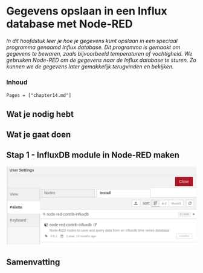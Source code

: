 # Gegevens opslaan in een Influx database met Node-RED

*In dit hoofdstuk leer je hoe je gegevens kunt opslaan in een speciaal programma genaamd Influx database. Dit programma is gemaakt om gegevens te bewaren, zoals bijvoorbeeld temperaturen of vochtigheid. We gebruiken Node-RED om de gegevens naar de Influx database te sturen. Zo kunnen we de gegevens later gemakkelijk terugvinden en bekijken.*

### Inhoud

```@contents
Pages = ["chapter14.md"]
```

## Wat je nodig hebt

## Wat je gaat doen

## Stap 1 - InfluxDB module in Node-RED maken

![fig_13_4](assets/fig_13_5.png)


## Samenvatting

